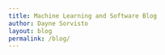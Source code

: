 ```yaml
---
title: Machine Learning and Software Blog
author: Dayne Sorvisto
layout: blog
permalink: /blog/
---
```



